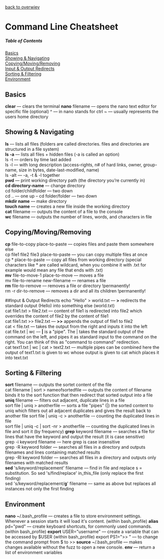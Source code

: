[back to overwiev](/../..)

# Command Line Cheatsheet

##### Table of Contents  
[Basics](#basics)  
[Showing & Navigating](#showing--navigating)  
[Copying/Moving/Removing](#copyingmovingremoving)  
[Input & Output Redirects](#input--output-redirects)  
[Sorting & Filtering](#sorting--filtering)  
[Environment](#environmen)  

## Basics
**clear** –– clears the terminal
**nano** filename –– opens the nano text editor for specific file (optional)
^ –– in nano stands for ctrl
~ –– usually represents the users home directory

## Showing & Navigating
**ls** –– lists all files (folders are called directories. files and directories are structured in a file system)  
**ls -a** –– lists all files + hidden files (-a is called an option)  
ls -t –– orders by time last added  
ls -l –– with long description (access-rights, n# of hard links, owner, group-name, size in bytes, date-last-modified, name)  
ls -alt –– -a, -t & -l together  
**pwd** –– print working directory path (the directory you’re currently in)  
**cd directory-name** –– change directory  
cd folder/childfolder –– two down  
cd .. –– one up – cd folder/folder –– two down  
**mkdir name** –– make directory  
**touch name** –– creates a new file inside the working directory  
**cat** filename –– outputs the content of a file to the console  
**wc** filename –– outputs the number of lines, words, and characters in file  

## Copying/Moving/Removing
**cp** file-to-copy place-to-paste –– copies files and paste them somewhere else  
cp file1 file2 file3 place-to-paste –– you can copy multiple files at once  
cp * place-to-paste –– copy all files from working directory  (special characters like * are called wildcard, when you combine it with .txt for example would mean any file that ends with .txt)    
**mv** file-to-move-1 place-to-move –– moves a file  
mv file-to-rename new-filename –– renames a file  
**rm** file-to-remove –– removes a file or directory !permanently!  
rm -r dir-to-remove –– removes a dir and all its children !permanently!  

##Input & Output Redirects
echo "Hello" > world.txt –– **>** redirects the standard output (Hello) into something else (world.txt)  
cat file1.txt > file2.txt –– content of file1 is redirected into file2 which overrides the content of file2 by the content of file1  
cat file1.txt >> file2.txt –– **>>** appends the output of file1 to file2  
cat < file.txt –– takes the output from the right and inputs it into the left  
cat file.txt | wc –– **|** is a "pipe". The | takes the standard output of the command on the left, and pipes it as standard input to the command on the right. You can think of this as "command to command" redirection.  
cat text1.txt | wc | cat > text2.txt –– multiple pipes can be combined here the output of text1.txt is given to wc whose output is given to cat which places it into text.txt

## Sorting & Filtering
**sort** filename –– outputs the sortet content of the file  
cat filename | sort > nameofsortedfile –– outputs the content of filename binds it to the sort function that then redirect that sorted output into a file  
**uniq** filename –– filters out adjacent, duplicate lines in a file  
sort file | uniq > anotherfile –– sorts a file "pipes" (|) the sorted content to uniq which filters out all adjacent duplicates and gives the result back to another file
sort file | uniq -c > anotherfile -– counting the duplicated lines in file  
sort file | uniq -c | sort -nr > anotherfile -– counting the duplicated lines in file and sort it (by frequency)
**grep** keyword filename –– searches a file for lines that have the keyword and output the result (it is case sensitive)  
grep -i keyword filename –– here grep is case insensitive  
grep -R keyword folder –– searches all files in a directory and outputs filenames and lines containing matched results  
grep -Rl keyword folder –– searches all files in a directory and outputs only filenames with matched results  
**sed** 's/keyword/replacement' filename –– find in file and replace s = substitution. So sed 's/find/replace' in_this_file (only replace the first finding)  
sed 's/keyword/replacement/**g**' filename –– same as above but replaces all instances not only the first finding  

## Environment
**nano** ~/.bash_profile –– creates a file to store environment settings. Whenever a session starts it will load it's content.
(within bash_profile) **alias** pd="pwd" –– create keyboard shortcuts, for commonly used commands.
(within bash_profile) **export** USER="username" –– create a variable that can be accessed by $USER
(within bash_profile) export PS1=">> " –– to change the command prompt from $ to >>
**source** ~/.bash_profile –– makes changes available without the fuzz to open a new console.
**env** –– return a list of environment variables
